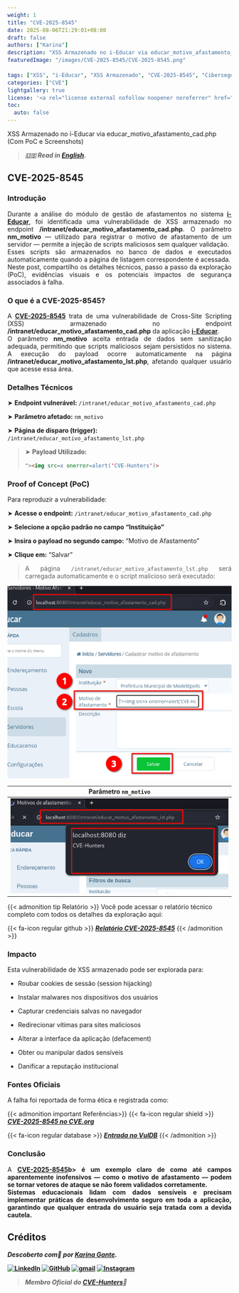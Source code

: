 ```yaml
---
weight: 1
title: "CVE-2025-8545"
date: 2025-08-06T21:29:01+08:00
draft: false
authors: ["Karina"]
description: "XSS Armazenado no i-Educar via educar_motivo_afastamento_cad.php (Com PoC e Screenshots)"
featuredImage: "/images/CVE-2025-8545/CVE-2025-8545.png"

tags: ["XSS", "i-Educar", "XSS Armazenado", "CVE-2025-8545", "Cibersegurança"]
categories: ["CVE"]
lightgallery: true
license: '<a rel="license external nofollow noopener noreferrer" href="https://creativecommons.org/licenses/by-nc/4.0/" target="_blank">CC BY-NC 4.0</a>'
toc:
  auto: false
---
```


XSS Armazenado no i-Educar via educar_motivo_afastamento_cad.php (Com PoC e Screenshots)

<!--more-->

> ***🇺🇸 Read in [English](http://karinagante.github.io/cve-2025-8545/).***

## CVE-2025-8545

### Introdução

<p align="justify"> Durante a análise do módulo de gestão de afastamentos no sistema <b><a href="https://github.com/portabilis/i-educar" target=_blank>i-Educar</a></b>, foi identificada uma vulnerabilidade de XSS armazenado no endpoint <b>/intranet/educar_motivo_afastamento_cad.php</b>. O parâmetro <b>nm_motivo</b> — utilizado para registrar o motivo de afastamento de um servidor — permite a injeção de scripts maliciosos sem qualquer validação. </br> Esses scripts são armazenados no banco de dados e executados automaticamente quando a página de listagem correspondente é acessada. </br>Neste post, compartilho os detalhes técnicos, passo a passo da exploração (PoC), evidências visuais e os potenciais impactos de segurança associados à falha. </p>

### O que é a CVE-2025-8545?

<p align="justify"> A <b><a href="https://www.cve.org/CVERecord?id=CVE-2025-8545" target=_blank>CVE-2025-8545</a></b> trata de uma vulnerabilidade de Cross-Site Scripting (XSS) armazenado no endpoint <b>/intranet/educar_motivo_afastamento_cad.php</b> da aplicação <b><a href="https://github.com/portabilis/i-educar" target=_blank>i-Educar</a></b>. </br> O parâmetro <b>nm_motivo</b> aceita entrada de dados sem sanitização adequada, permitindo que scripts maliciosos sejam persistidos no sistema. A execução do payload ocorre automaticamente na página <b>/intranet/educar_motivo_afastamento_lst.php</b>, afetando qualquer usuário que acesse essa área. </p>

### Detalhes Técnicos

➤ **Endpoint vulnerável:** `/intranet/educar_motivo_afastamento_cad.php`

➤ **Parâmetro afetado:** `nm_motivo`

➤ **Página de disparo (trigger):** `/intranet/educar_motivo_afastamento_lst.php`

> ➤ **Payload Utilizado:** 
> ```html
>"><img src=x onerror=alert('CVE-Hunters')>
>```

### Proof of Concept (PoC)

Para reproduzir a vulnerabilidade:

➤ **Acesse o endpoint:** `/intranet/educar_motivo_afastamento_cad.php`

➤ **Selecione a opção padrão no campo “Instituição”**

➤ **Insira o payload no segundo campo:** “Motivo de Afastamento”

➤ **Clique em:** “Salvar”

> <p align="justify">A página <code>/intranet/educar_motivo_afastamento_lst.php</code> será carregada automaticamente e o script malicioso será executado:</p>

<p align="center">
<img src="/images/CVE-2025-8545/PoC1.png">
</p>

|   Parâmetro `nm_motivo`         |
|:------------:|
| ![](/images/CVE-2025-8545/PoC2.png)    |

{{< admonition tip Relatório >}} 
Você pode acessar o relatório técnico completo com todos os detalhes da exploração aqui:

{{< fa-icon regular github >}} 
***[Relatório CVE-2025-8545](https://github.com/KarinaGante/KG-Sec/blob/main/CVEs/i-Educar/CVE-2025-8545.md)***
{{< /admonition >}}

### Impacto

Esta vulnerabilidade de XSS armazenado pode ser explorada para:

- Roubar cookies de sessão (session hijacking)

- Instalar malwares nos dispositivos dos usuários

- Capturar credenciais salvas no navegador

- Redirecionar vítimas para sites maliciosos

- Alterar a interface da aplicação (defacement)

- Obter ou manipular dados sensíveis

- Danificar a reputação institucional

### Fontes Oficiais

A falha foi reportada de forma ética e registrada como:

{{< admonition important Referências>}} 
{{< fa-icon regular shield >}} 
***[CVE-2025-8545 no CVE.org](https://www.cve.org/CVERecord?id=CVE-2025-8545)***

{{< fa-icon regular database >}} 
***[Entrada no VulDB](https://vuldb.com/?id.318674)***
{{< /admonition >}}

### Conclusão

<p align="justify"> A <b><a href="https://www.cve.org/CVERecord?id=CVE-2025-8545" target=_blank>CVE-2025-8545</a></<b>b> é um exemplo claro de como até campos aparentemente inofensivos — como o motivo de afastamento — podem se tornar vetores de ataque se não forem validados corretamente. </br>Sistemas educacionais lidam com dados sensíveis e <b>precisam</b> implementar práticas de desenvolvimento seguro em toda a aplicação, garantindo que qualquer entrada do usuário seja tratada com a devida cautela. </p>

## Créditos

***Descoberto com💜 por [Karina Gante](https://karinagante.github.io/).***

[![LinkedIn](https://skillicons.dev/icons?i=linkedin&theme=dark)](https://www.linkedin.com/in/karina-gante/)
[![GitHub](https://skillicons.dev/icons?i=github&theme=dark)](https://www.github.com/KarinaGante/)
[![gmail](https://skillicons.dev/icons?i=gmail&theme=dark)](mailto:karina.gante1@gmail.com)
[![Instagram](https://skillicons.dev/icons?i=instagram&theme=dark)](https://www.instagram.com/karinovisk02/)

> ***Membro Oficial do [CVE-Hunters](https://www.cvehunters.com/)🏹***